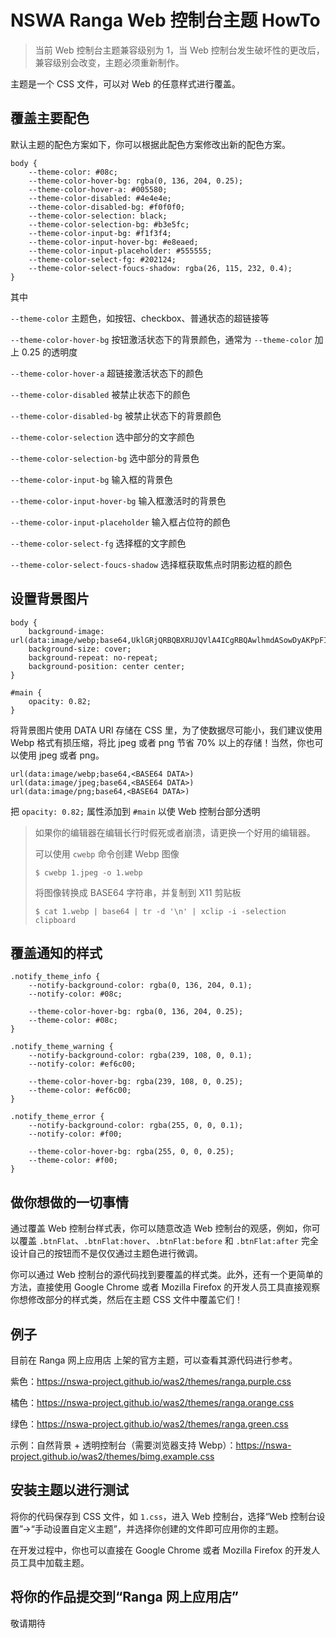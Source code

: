 # NSWA Ranga Web 控制台主题 HowTo

> 当前 Web 控制台主题兼容级别为 1，当 Web 控制台发生破坏性的更改后，兼容级别会改变，主题必须重新制作。

主题是一个 CSS 文件，可以对 Web 的任意样式进行覆盖。

## 覆盖主要配色

默认主题的配色方案如下，你可以根据此配色方案修改出新的配色方案。

```
body {
	--theme-color: #08c;
	--theme-color-hover-bg: rgba(0, 136, 204, 0.25);
	--theme-color-hover-a: #005580;
	--theme-color-disabled: #4e4e4e;
	--theme-color-disabled-bg: #f0f0f0;
	--theme-color-selection: black;
	--theme-color-selection-bg: #b3e5fc;
	--theme-color-input-bg: #f1f3f4;
	--theme-color-input-hover-bg: #e8eaed;
	--theme-color-input-placeholder: #555555;
	--theme-color-select-fg: #202124;
	--theme-color-select-foucs-shadow: rgba(26, 115, 232, 0.4);
}
```

其中

`--theme-color` 主题色，如按钮、checkbox、普通状态的超链接等

`--theme-color-hover-bg` 按钮激活状态下的背景颜色，通常为 `--theme-color` 加上 0.25 的透明度

`--theme-color-hover-a` 超链接激活状态下的颜色

`--theme-color-disabled` 被禁止状态下的颜色

`--theme-color-disabled-bg` 被禁止状态下的背景颜色

`--theme-color-selection` 选中部分的文字颜色

`--theme-color-selection-bg` 选中部分的背景色

`--theme-color-input-bg` 输入框的背景色

`--theme-color-input-hover-bg` 输入框激活时的背景色

`--theme-color-input-placeholder` 输入框占位符的颜色

`--theme-color-select-fg` 选择框的文字颜色

`--theme-color-select-foucs-shadow` 选择框获取焦点时阴影边框的颜色

## 设置背景图片

```
body {
	background-image: url(data:image/webp;base64,UklGRjQRBQBXRUJQVlA4ICgRBQAwlhmdASowDyAKPpFInkylpCmloVLo4TASCWlnNL3//9e/Z///O+/Cf/+tB//lP/O//3QH//8cD3f//zs///rL/z///1Zmo3/a523//6qP8f//31p0fhQaf+p/9/9LjzZUcy/5/vP+H///K3df+s5a/kf+3+7fqzv2PlfUF4GdAT94/VC/+eeH+z/+XVC//.............);
	background-size: cover;
	background-repeat: no-repeat;
	background-position: center center;
}

#main {
	opacity: 0.82;
}	
```

将背景图片使用 DATA URI 存储在 CSS 里，为了使数据尽可能小，我们建议使用 Webp 格式有损压缩，将比 jpeg 或者 png 节省 70% 以上的存储！当然，你也可以使用 jpeg 或者 png。

```
url(data:image/webp;base64,<BASE64 DATA>)
url(data:image/jpeg;base64,<BASE64 DATA>)
url(data:image/png;base64,<BASE64 DATA>)
```

把 `opacity: 0.82;` 属性添加到 `#main` 以使 Web 控制台部分透明

> 如果你的编辑器在编辑长行时假死或者崩溃，请更换一个好用的编辑器。
>
> 可以使用 `cwebp` 命令创建 Webp 图像
> ```
> $ cwebp 1.jpeg -o 1.webp
> ```
>
> 将图像转换成 BASE64 字符串，并复制到 X11 剪贴板
> ```
> $ cat 1.webp | base64 | tr -d '\n' | xclip -i -selection clipboard
> ```

## 覆盖通知的样式

```
.notify_theme_info {
	--notify-background-color: rgba(0, 136, 204, 0.1);
	--notify-color: #08c;

	--theme-color-hover-bg: rgba(0, 136, 204, 0.25);
	--theme-color: #08c;
}

.notify_theme_warning {
	--notify-background-color: rgba(239, 108, 0, 0.1);
	--notify-color: #ef6c00;

	--theme-color-hover-bg: rgba(239, 108, 0, 0.25);
	--theme-color: #ef6c00;
}

.notify_theme_error {
	--notify-background-color: rgba(255, 0, 0, 0.1);
	--notify-color: #f00;

	--theme-color-hover-bg: rgba(255, 0, 0, 0.25);
	--theme-color: #f00;
}
```

## 做你想做的一切事情

通过覆盖 Web 控制台样式表，你可以随意改造 Web 控制台的观感，例如，你可以覆盖 `.btnFlat`、`.btnFlat:hover`、`.btnFlat:before` 和 `.btnFlat:after` 完全设计自己的按钮而不是仅仅通过主题色进行微调。

你可以通过 Web 控制台的源代码找到要覆盖的样式类。此外，还有一个更简单的方法，直接使用 Google Chrome 或者 Mozilla Firefox 的开发人员工具直接观察你想修改部分的样式类，然后在主题 CSS 文件中覆盖它们！

## 例子

目前在 Ranga 网上应用店 上架的官方主题，可以查看其源代码进行参考。

紫色：https://nswa-project.github.io/was2/themes/ranga.purple.css

橘色：https://nswa-project.github.io/was2/themes/ranga.orange.css

绿色：https://nswa-project.github.io/was2/themes/ranga.green.css

示例：自然背景 + 透明控制台（需要浏览器支持 Webp）：https://nswa-project.github.io/was2/themes/bimg.example.css

## 安装主题以进行测试

将你的代码保存到 CSS 文件，如 `1.css`，进入 Web 控制台，选择“Web 控制台设置”->“手动设置自定义主题”，并选择你创建的文件即可应用你的主题。

在开发过程中，你也可以直接在 Google Chrome 或者 Mozilla Firefox 的开发人员工具中加载主题。

## 将你的作品提交到“Ranga 网上应用店”

敬请期待
